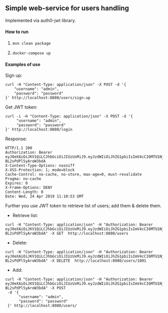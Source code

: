 ## Simple web-service for users handling
Implemented via auth0-jwt library.
#### How to run
1.     mvn clean package
2.     docker-compose up

#### Examples of use

Sign up:
```
curl -H "Content-Type: application/json" -X POST -d '{
    "username": "admin",
    "password": "password"
}' http://localhost:8080/users/sign-up
```
Get JWT token:
```
curl -i -H "Content-Type: application/json" -X POST -d '{
     "username": "admin",
     "password": "password"
}' http://localhost:8080/login
```

Response:
```
HTTP/1.1 200 
Authorization: Bearer eyJ0eXAiOiJKV1QiLCJhbGciOiJIUzUxMiJ9.eyJzdWIiOiJhZG1pbiIsImV4cCI6MTU1Njk2ODI1M30.r8tffQcev10QBcYFrUZuLszKVBNqVOKKNejRq0_TgLUX4d3x_nXyxsjBqBaZtJ8p0Bk-BL2sPdPl5yAroW3bdA
X-Content-Type-Options: nosniff
X-XSS-Protection: 1; mode=block
Cache-Control: no-cache, no-store, max-age=0, must-revalidate
Pragma: no-cache
Expires: 0
X-Frame-Options: DENY
Content-Length: 0
Date: Wed, 24 Apr 2019 11:10:53 GMT
```

Further you use JWT token to retrieve list of users; add them & delete them.

* Retrieve list:
```
curl -H "Content-Type: application/json" -H "Authorization: Bearer eyJ0eXAiOiJKV1QiLCJhbGciOiJIUzUxMiJ9.eyJzdWIiOiJhZG1pbiIsImV4cCI6MTU1Njk2ODI1M30.r8tffQcev10QBcYFrUZuLszKVBNqVOKKNejRq0_TgLUX4d3x_nXyxsjBqBaZtJ8p0Bk-BL2sPdPl5yAroW3bdA" -X GET  http://localhost:8080/users
```

* Delete:
```
curl -H "Content-Type: application/json" -H "Authorization: Bearer eyJ0eXAiOiJKV1QiLCJhbGciOiJIUzUxMiJ9.eyJzdWIiOiJhZG1pbiIsImV4cCI6MTU1Njk2ODI1M30.r8tffQcev10QBcYFrUZuLszKVBNqVOKKNejRq0_TgLUX4d3x_nXyxsjBqBaZtJ8p0Bk-BL2sPdPl5yAroW3bdA" -X DELETE  http://localhost:8080/users/1001
```
* Add: 
```
curl -H "Content-Type: application/json" -H "Authorization: Bearer eyJ0eXAiOiJKV1QiLCJhbGciOiJIUzUxMiJ9.eyJzdWIiOiJhZG1pbiIsImV4cCI6MTU1Njk2ODI1M30.r8tffQcev10QBcYFrUZuLszKVBNqVOKKNejRq0_TgLUX4d3x_nXyxsjBqBaZtJ8p0Bk-BL2sPdPl5yAroW3bdA" -X POST
 -d '{
      "username": "admin",
      "password": "password"
 }' http://localhost:8080/users/
```

